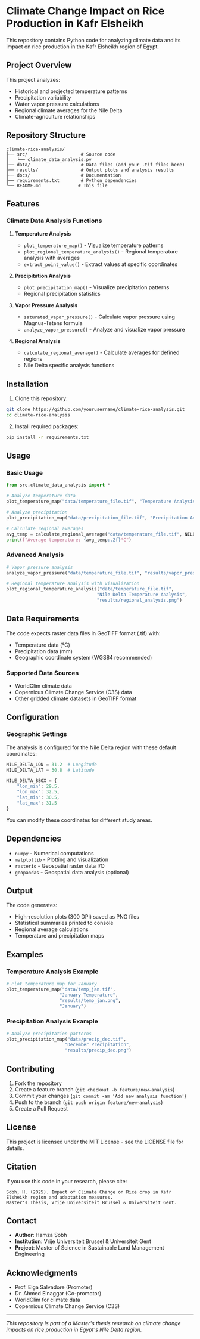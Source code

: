 # Climate Change Impact on Rice Production in Kafr Elsheikh

This repository contains Python code for analyzing climate data and its impact on rice production in the Kafr Elsheikh region of Egypt.

## Project Overview

This project analyzes:
- Historical and projected temperature patterns
- Precipitation variability
- Water vapor pressure calculations
- Regional climate averages for the Nile Delta
- Climate-agriculture relationships

## Repository Structure

```
climate-rice-analysis/
├── src/                    # Source code
│   └── climate_data_analysis.py
├── data/                   # Data files (add your .tif files here)
├── results/                # Output plots and analysis results
├── docs/                   # Documentation
├── requirements.txt        # Python dependencies
└── README.md              # This file
```

## Features

### Climate Data Analysis Functions

1. **Temperature Analysis**
   - `plot_temperature_map()` - Visualize temperature patterns
   - `plot_regional_temperature_analysis()` - Regional temperature analysis with averages
   - `extract_point_value()` - Extract values at specific coordinates

2. **Precipitation Analysis**
   - `plot_precipitation_map()` - Visualize precipitation patterns
   - Regional precipitation statistics

3. **Vapor Pressure Analysis**
   - `saturated_vapor_pressure()` - Calculate vapor pressure using Magnus-Tetens formula
   - `analyze_vapor_pressure()` - Analyze and visualize vapor pressure

4. **Regional Analysis**
   - `calculate_regional_average()` - Calculate averages for defined regions
   - Nile Delta specific analysis functions

## Installation

1. Clone this repository:
```bash
git clone https://github.com/yourusername/climate-rice-analysis.git
cd climate-rice-analysis
```

2. Install required packages:
```bash
pip install -r requirements.txt
```

## Usage

### Basic Usage

```python
from src.climate_data_analysis import *

# Analyze temperature data
plot_temperature_map("data/temperature_file.tif", "Temperature Analysis", "results/temp_map.png")

# Analyze precipitation
plot_precipitation_map("data/precipitation_file.tif", "Precipitation Analysis", "results/precip_map.png")

# Calculate regional averages
avg_temp = calculate_regional_average("data/temperature_file.tif", NILE_DELTA_BBOX)
print(f"Average temperature: {avg_temp:.2f}°C")
```

### Advanced Analysis

```python
# Vapor pressure analysis
analyze_vapor_pressure("data/temperature_file.tif", "results/vapor_pressure.png")

# Regional temperature analysis with visualization
plot_regional_temperature_analysis("data/temperature_file.tif", 
                                  "Nile Delta Temperature Analysis", 
                                  "results/regional_analysis.png")
```

## Data Requirements

The code expects raster data files in GeoTIFF format (.tif) with:
- Temperature data (°C)
- Precipitation data (mm)
- Geographic coordinate system (WGS84 recommended)

### Supported Data Sources

- WorldClim climate data
- Copernicus Climate Change Service (C3S) data
- Other gridded climate datasets in GeoTIFF format

## Configuration

### Geographic Settings

The analysis is configured for the Nile Delta region with these default coordinates:

```python
NILE_DELTA_LON = 31.2  # Longitude
NILE_DELTA_LAT = 30.8  # Latitude

NILE_DELTA_BBOX = {
    "lon_min": 29.5,
    "lon_max": 32.5,
    "lat_min": 30.5,
    "lat_max": 31.5
}
```

You can modify these coordinates for different study areas.

## Dependencies

- `numpy` - Numerical computations
- `matplotlib` - Plotting and visualization
- `rasterio` - Geospatial raster data I/O
- `geopandas` - Geospatial data analysis (optional)

## Output

The code generates:
- High-resolution plots (300 DPI) saved as PNG files
- Statistical summaries printed to console
- Regional average calculations
- Temperature and precipitation maps

## Examples

### Temperature Analysis Example
```python
# Plot temperature map for January
plot_temperature_map("data/temp_jan.tif", 
                    "January Temperature", 
                    "results/temp_jan.png", 
                    "January")
```

### Precipitation Analysis Example
```python
# Analyze precipitation patterns
plot_precipitation_map("data/precip_dec.tif", 
                      "December Precipitation", 
                      "results/precip_dec.png")
```

## Contributing

1. Fork the repository
2. Create a feature branch (`git checkout -b feature/new-analysis`)
3. Commit your changes (`git commit -am 'Add new analysis function'`)
4. Push to the branch (`git push origin feature/new-analysis`)
5. Create a Pull Request

## License

This project is licensed under the MIT License - see the LICENSE file for details.

## Citation

If you use this code in your research, please cite:

```
Sobh, H. (2025). Impact of Climate Change on Rice crop in Kafr Elsheikh region and adaptation measures. 
Master's Thesis, Vrije Universiteit Brussel & Universiteit Gent.
```

## Contact

- **Author**: Hamza Sobh
- **Institution**: Vrije Universiteit Brussel & Universiteit Gent
- **Project**: Master of Science in Sustainable Land Management Engineering

## Acknowledgments

- Prof. Elga Salvadore (Promoter)
- Dr. Ahmed Elnaggar (Co-promotor)
- WorldClim for climate data
- Copernicus Climate Change Service (C3S)

---

*This repository is part of a Master's thesis research on climate change impacts on rice production in Egypt's Nile Delta region.*


